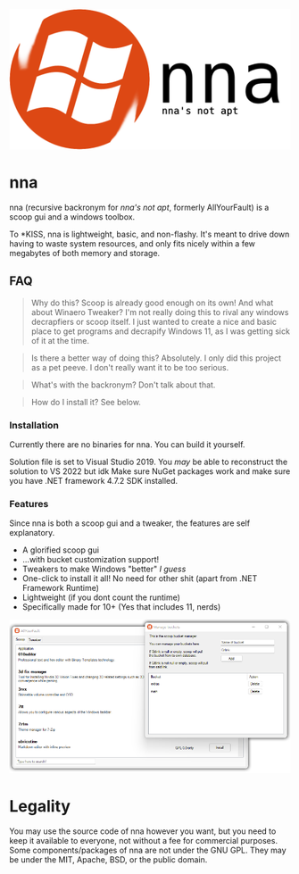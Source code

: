 <p align="center" width="100%">
	<img src="https://github.com/haya3218/nna/raw/master/images/AboutImage.png"> 
</p>

# nna

nna (recursive backronym for *nna's not apt*, formerly AllYourFault) is a scoop gui and a windows toolbox.

To *KISS, nna is lightweight, basic, and non-flashy. It's meant to drive down having to waste system resources, and only fits nicely within a few megabytes of both memory and storage.

## FAQ

> Why do this? Scoop is already good enough on its own! And what about Winaero Tweaker?
I'm not really doing this to rival any windows decrapfiers or scoop itself. I just wanted to create a nice and basic place to get programs and decrapify Windows 11, as I was getting sick of it at the time.

> Is there a better way of doing this?
Absolutely. I only did this project as a pet peeve. I don't really want it to be too serious.

> What's with the backronym?
Don't talk about that.

> How do I install it?
See below.

### Installation

Currently there are no binaries for nna. You can build it yourself.

Solution file is set to Visual Studio 2019. You *may* be able to reconstruct the solution to VS 2022 but idk
Make sure NuGet packages work and make sure you have .NET framework 4.7.2 SDK installed.

### Features

Since nna is both a scoop gui and a tweaker, the features are self explanatory.

- A glorified scoop gui
- ...with bucket customization support!
- Tweakers to make Windows "better" *I guess*
- One-click to install it all! No need for other shit (apart from .NET Framework Runtime)
- Lightweight (if you dont count the runtime)
- Specifically made for 10+ (Yes that includes 11, nerds)

![Screenie](/readme/screenie.png)

# Legality

You may use the source code of nna however you want, but you need to keep it available to everyone, not without a fee for commercial purposes.
Some components/packages of nna are not under the GNU GPL. They may be under the MIT, Apache, BSD, or the public domain.
